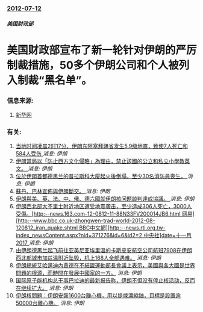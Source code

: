 ### [2012-07-12](/news/2012/07/12/index.md)

##### 美国财政部
#  美国财政部宣布了新一轮针对伊朗的严厉制裁措施，50多个伊朗公司和个人被列入制裁“黑名单”。




### 信息来源:

1. [新华网](http://news.xinhuanet.com/world/2012-07/13/c_112425074.htm)

### 有关:

1. [ 当地时间凌晨2时17分，伊朗东阿塞拜疆省发生5.9级地震，致使7人死亡和584人受伤 ](/zh/news/2019/11/8/当地时间凌晨2时17分-伊朗东阿塞拜疆省发生59级地震-致使7人死亡和584人受伤.md) _消息: 伊朗_
2. [伊朗當局以「防止西方文化侵略」為理由，禁止該國的公立和私立小學教英文。 ](/zh/news/2018/01/7/伊朗當局以-防止西方文化侵略-為理由-禁止該國的公立和私立小學教英文.md) _消息: 伊朗_
3. [位於伊朗首都德黑兰的普拉斯科大廈起火後倒塌，至少30名消防員喪生。 ](/zh/news/2017/01/19/位於伊朗首都德黑兰的普拉斯科大廈起火後倒塌-至少30名消防員喪生.md) _消息: 伊朗_
4. [蘇丹、巴林宣佈與伊朗斷交。 ](/zh/news/2016/01/4/蘇丹-巴林宣佈與伊朗斷交.md) _消息: 伊朗_
5. [伊朗與美、英、法、中、俄、德六國就伊朗核问题談判達成協議。 ](/zh/news/2015/07/14/伊朗與美-英-法-中-俄-德六國就伊朗核问题談判達成協議.md) _消息: 伊朗_
6. [ 伊朗西北部大不里士附近地区遭受地震袭击，至少造成306人死亡，3000人受傷。[http:--news.163.com-12-0812-11-88N33FV200014JB6.html 网易][http:--www.bbc.co.uk-zhongwen-trad-world-2012-08-120812_iran_quake.shtml BBC中文網][http:--news.rti.org.tw-index_newsContent.aspx?nid=371276&id=6&id2=2 中央社]date=十一月 2017 ](/zh/news/2012/08/11/伊朗西北部大不里士附近地区遭受地震袭击-至少造成306人死亡-3000人受傷-http-news163com.md) _消息: 伊朗_
7. [由伊朗德黑兰起飞前往亚美尼亚埃里溫的卡斯皮安航空公司航班7908在伊朗西北部城市加兹温附近坠毁，机上168人全部遇难。](/zh/news/2009/07/15/由伊朗德黑兰起飞前往亚美尼亚埃里溫的卡斯皮安航空公司航班7908在伊朗西北部城市加兹温附近坠毁-机上168人全部遇难.md) _消息: 伊朗_
8. [伊朗總統艾哈邁迪內賈德在不結盟運動部長會議上表示，美國與各大國是世界問題的根源，而時間在發展中國家的一方。](/zh/news/2008/07/29/伊朗總統艾哈邁迪內賈德在不結盟運動部長會議上表示-美國與各大國是世界問題的根源-而時間在發展中國家的一方.md) _消息: 伊朗_
9. [国际原子能机构总干事巴拉迪的最新报告称，伊朗不但没有停止核活动，反而在继续扩大。](/zh/news/2007/05/24/国际原子能机构总干事巴拉迪的最新报告称-伊朗不但没有停止核活动-反而在继续扩大.md) _消息: 伊朗_
10. [伊朗核問題：伊朗安裝1600台離心機，用以提煉濃縮鈾，目標是設置逾50000台離心機。](/zh/news/2007/05/18/伊朗核問題-伊朗安裝1600台離心機-用以提煉濃縮鈾-目標是設置逾50000台離心機.md) _消息: 伊朗_
